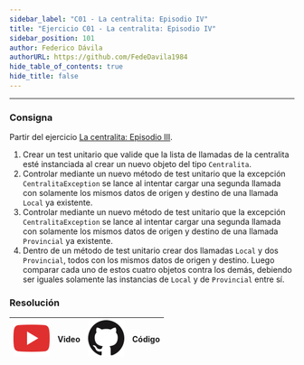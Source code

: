 ```yaml
---
sidebar_label: "C01 - La centralita: Episodio IV"
title: "Ejercicio C01 - La centralita: Episodio IV"
sidebar_position: 101
author: Federico Dávila
authorURL: https://github.com/FedeDavila1984
hide_table_of_contents: true
hide_title: false
---
```

---

### Consigna
Partir del ejercicio [La centralita: Episodio III](../../10-excepciones/Ejercicios/C01-la-centralita-episodio-III.md).

1. Crear un test unitario que valide que la lista de llamadas de la centralita esté instanciada al crear un nuevo objeto del tipo `Centralita`.
2. Controlar mediante un nuevo método de test unitario que la excepción `CentralitaException` se lance al intentar cargar una segunda llamada con solamente los mismos datos de origen y destino de una llamada `Local` ya existente.
3. Controlar mediante un nuevo método de test unitario que la excepción `CentralitaException` se lance al intentar cargar una segunda llamada con solamente los mismos datos de origen y destino de una llamada `Provincial` ya existente.
4. Dentro de un método de test unitario crear dos llamadas `Local` y dos `Provincial`, todos con los mismos datos de origen y destino. Luego comparar cada uno de estos cuatro objetos contra los demás, debiendo ser iguales solamente las instancias de `Local` y de `Provincial` entre sí.

### Resolución
| ![img](/base/youtube.svg) | Video | ![img](/base/github.svg) | Código |
| :-----------------------: | :---: | :----------------------: | :----: |